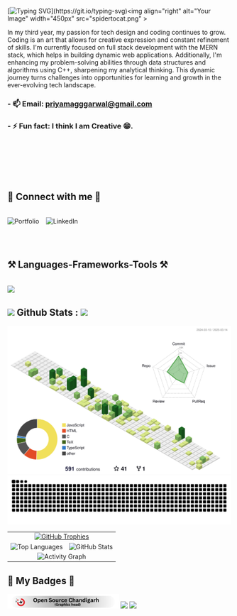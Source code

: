 

[![Typing SVG](https://readme-typing-svg.herokuapp.com?font=Noto+Sans+Display&weight=600&size=40&pause=600&color=F7F7F7&background=FFFFFF00&vCenter=true&random=false&width=503&height=65&lines=Hi+There+%F0%9F%91%8B!;I+am+Priyam+Aggarwal.+;I+am+a+Developer.;I+am+a+Coder.)](https://git.io/typing-svg)<img align="right" alt="Your Image" width="450px"  src="spidertocat.png" >

In my third year, my passion for tech design and coding continues to grow. Coding is an art that allows for creative expression and constant refinement of skills. I'm currently focused on full stack development with the MERN stack, which helps in building dynamic web applications. Additionally, I'm enhancing my problem-solving abilities through data structures and algorithms using C++, sharpening my analytical thinking. This dynamic journey turns challenges into opportunities for learning and growth in the ever-evolving tech landscape.

### - 📫 Email: **priyamagggarwal@gmail.com**
### - ⚡ Fun fact: **I think I am Creative 😁.**

 <br><br><br><br><br>

<h2 >🤝 Connect with me 🤝</h2>
<br/>
<a href="https://itspriyam.vercel.app/" target="_blank" style="text-decoration: none;">
    <img src="https://img.shields.io/badge/Portfolio-%23000000.svg?style=for-the-badge&logo=web&logoColor=white" alt="Portfolio">
  </a>&nbsp&nbsp;
  <a href="https://www.linkedin.com/in/priyamaggarwal" target="_blank" style="text-decoration: none;">
  <img src="https://img.shields.io/badge/LinkedIn-%230077B5.svg?style=for-the-badge&logo=linkedin&logoColor=white" alt="LinkedIn">
</a>

 <br><br>


<h2 >⚒️ Languages-Frameworks-Tools ⚒️</h2>
<br/>
    <img src="https://skillicons.dev/icons?i=react,next,bootstrap,html,css,vscode,github,figma,tailwind,git,nodejs,postman,python,javascript,firebase,mongodb,c,cpp,java,bash,flask,scikitlearn" />
</div>

<br>

## <img width="40px"  src="https://img.shields.io/badge/-100000?logo=github&logoColor=white"/> Github Stats :  <img width="40px"  src="https://img.shields.io/badge/-100000?logo=github&logoColor=white"/>
<picture>
  <source media="(prefers-color-scheme: dark)" srcset="profile-3d-contrib/profile-night-green.svg" />
  <source media="(prefers-color-scheme: light)" srcset="profile-3d-contrib/profile-green-animate.svg" />
  <img alt="GitHub 3D Contributions" src="profile-3d-contrib/profile-green-animate.svg" />
</picture>

<picture>
  <source media="(prefers-color-scheme: dark)" srcset="https://raw.githubusercontent.com/priyamaggarwal18/priyamaggarwal18/output/github-snake-dark.svg" />
  <source media="(prefers-color-scheme: light)" srcset="https://raw.githubusercontent.com/priyamaggarwal18/priyamaggarwal18/output/github-snake.svg" />
  <img alt="github-snake" src="https://raw.githubusercontent.com/priyamaggarwal18/priyamaggarwal18/output/github-snake.svg" />
</picture>
<table>
  <tr>
    <td colspan="2" align="center">
      <a href="https://github.com/ryo-ma/github-profile-trophy">
        <img src="https://github-profile-trophy.vercel.app/?username=priyamaggarwal18&theme=dracula" alt="GitHub Trophies" />
      </a>
    </td>
  </tr>
  <tr>
    <td align="center">
      <img src="https://github-readme-stats.vercel.app/api/top-langs?username=priyamaggarwal18&show_icons=true&locale=en&layout=donut&theme=radical" alt="Top Languages" />
    </td>
    <td align="center">
      <img src="https://github-readme-stats.vercel.app/api?username=priyamaggarwal18&show_icons=true&locale=en&theme=algolia" alt="GitHub Stats" />
    </td>
  </tr>
  <tr>
    <td colspan="2" align="center">
   <img src="https://github-readme-activity-graph.vercel.app/graph?username=priyamaggarwal18&radius=16&theme=high-contrast&area=true&order=5&custom_title=Activity%20Contributions%20Graph&line=00ff00&area_color=005f99&bg_color=000000&hide_border=true" alt="Activity Graph" />
    </td>
  </tr>
</table>


<h2 >💫 My Badges 💫</h2>
<p>
<img height="33px" src="open.svg"/>
<img height="30px" src="https://ziadoua.github.io/m3-Markdown-Badges/badges/Hacktoberfest2023/hacktoberfest20232.svg"/>
<img src="https://holopin.me/priyamaggarwal18"/>
</p>




